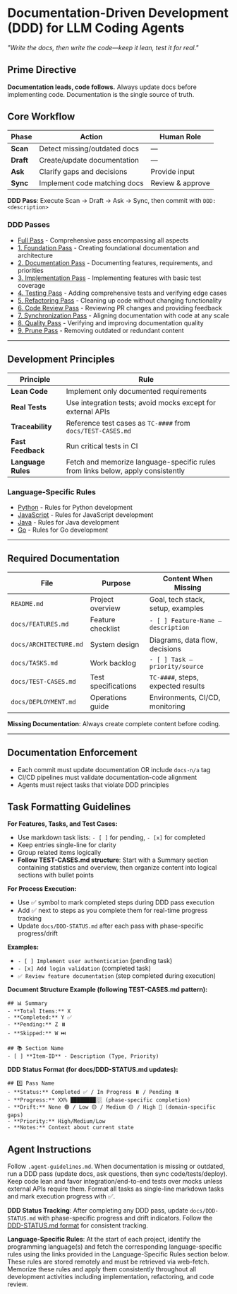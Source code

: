 # Documentation-Driven Development (DDD) for LLM Coding Agents
*"Write the docs, then write the code—keep it lean, test it for real."*

## Prime Directive
**Documentation leads, code follows.** Always update docs before implementing code. Documentation is the single source of truth.

## Core Workflow

| Phase | Action | Human Role |
|-------|--------|-----------|
| **Scan** | Detect missing/outdated docs | — |
| **Draft** | Create/update documentation | — |
| **Ask** | Clarify gaps and decisions | Provide input |
| **Sync** | Implement code matching docs | Review & approve |

**DDD Pass**: Execute Scan → Draft → Ask → Sync, then commit with `DDD: <description>`

### DDD Passes

- [Full Pass](https://raw.githubusercontent.com/ningsuhen/agent3d/main/passes/simplified/full_pass.md) - Comprehensive pass encompassing all aspects
- [1. Foundation Pass](https://raw.githubusercontent.com/ningsuhen/agent3d/main/passes/simplified/1_foundation_pass.md) - Creating foundational documentation and architecture
- [2. Documentation Pass](https://raw.githubusercontent.com/ningsuhen/agent3d/main/passes/simplified/2_documentation_pass.md) - Documenting features, requirements, and priorities
- [3. Implementation Pass](https://raw.githubusercontent.com/ningsuhen/agent3d/main/passes/simplified/3_implementation_pass.md) - Implementing features with basic test coverage
- [4. Testing Pass](https://raw.githubusercontent.com/ningsuhen/agent3d/main/passes/simplified/4_testing_pass.md) - Adding comprehensive tests and verifying edge cases
- [5. Refactoring Pass](https://raw.githubusercontent.com/ningsuhen/agent3d/main/passes/simplified/5_refactoring_pass.md) - Cleaning up code without changing functionality
- [6. Code Review Pass](https://raw.githubusercontent.com/ningsuhen/agent3d/main/passes/simplified/6_code_review_pass.md) - Reviewing PR changes and providing feedback
- [7. Synchronization Pass](https://raw.githubusercontent.com/ningsuhen/agent3d/main/passes/simplified/7_synchronization_pass.md) - Aligning documentation with code at any scale
- [8. Quality Pass](https://raw.githubusercontent.com/ningsuhen/agent3d/main/passes/simplified/8_quality_pass.md) - Verifying and improving documentation quality
- [9. Prune Pass](https://raw.githubusercontent.com/ningsuhen/agent3d/main/passes/simplified/9_prune_pass.md) - Removing outdated or redundant content

---

## Development Principles

| Principle | Rule |
|-----------|------|
| **Lean Code** | Implement only documented requirements |
| **Real Tests** | Use integration tests; avoid mocks except for external APIs |
| **Traceability** | Reference test cases as `TC-####` from `docs/TEST-CASES.md` |
| **Fast Feedback** | Run critical tests in CI |
| **Language Rules** | Fetch and memorize language-specific rules from links below, apply consistently |

### Language-Specific Rules

- [Python](https://raw.githubusercontent.com/ningsuhen/agent3d/main/rules/python.md) - Rules for Python development
- [JavaScript](https://raw.githubusercontent.com/ningsuhen/agent3d/main/rules/javascript.md) - Rules for JavaScript development
- [Java](https://raw.githubusercontent.com/ningsuhen/agent3d/main/rules/java.md) - Rules for Java development
- [Go](https://raw.githubusercontent.com/ningsuhen/agent3d/main/rules/go.md) - Rules for Go development

---

## Required Documentation

| File | Purpose | Content When Missing |
|------|---------|---------------------|
| `README.md` | Project overview | Goal, tech stack, setup, examples |
| `docs/FEATURES.md` | Feature checklist | `- [ ] Feature-Name — description` |
| `docs/ARCHITECTURE.md` | System design | Diagrams, data flow, decisions |
| `docs/TASKS.md` | Work backlog | `- [ ] Task — priority/source` |
| `docs/TEST-CASES.md` | Test specifications | `TC-####`, steps, expected results |
| `docs/DEPLOYMENT.md` | Operations guide | Environments, CI/CD, monitoring |

**Missing Documentation**: Always create complete content before coding.

---

## Documentation Enforcement
- Each commit must update documentation OR include `docs-n/a` tag
- CI/CD pipelines must validate documentation-code alignment
- Agents must reject tasks that violate DDD principles

## Task Formatting Guidelines

**For Features, Tasks, and Test Cases:**
- Use markdown task lists: `- [ ]` for pending, `- [x]` for completed
- Keep entries single-line for clarity
- Group related items logically
- **Follow TEST-CASES.md structure**: Start with a Summary section containing statistics and overview, then organize content into logical sections with bullet points

**For Process Execution:**
- Use ✅ symbol to mark completed steps during DDD pass execution
- Add ✅ next to steps as you complete them for real-time progress tracking
- Update `docs/DDD-STATUS.md` after each pass with phase-specific progress/drift

**Examples:**
- `- [ ] Implement user authentication` (pending task)
- `- [x] Add login validation` (completed task)
- `✅ Review feature documentation` (step completed during execution)

**Document Structure Example (following TEST-CASES.md pattern):**
```
## 📊 Summary
- **Total Items:** X
- **Completed:** Y ✅
- **Pending:** Z ⏸️
- **Skipped:** W ⏭️

## 📚 Section Name
- [ ] **Item-ID** - Description (Type, Priority)
```

**DDD Status Format (for docs/DDD-STATUS.md updates):**
```
## 1️⃣ Pass Name
- **Status:** Completed ✅ / In Progress ⏸️ / Pending ⏸️
- **Progress:** XX% ████████░░ (phase-specific completion)
- **Drift:** None 🟢 / Low 🟡 / Medium 🟡 / High 🔴 (domain-specific gaps)
- **Priority:** High/Medium/Low
- **Notes:** Context about current state
```

## Agent Instructions
Follow `.agent-guidelines.md`. When documentation is missing or outdated, run a DDD pass (update docs, ask questions, then sync code/tests/deploy). Keep code lean and favor integration/end-to-end tests over mocks unless external APIs require them. Format all tasks as single-line markdown tasks and mark execution progress with ✅.

**DDD Status Tracking**: After completing any DDD pass, update `docs/DDD-STATUS.md` with phase-specific progress and drift indicators. Follow the [DDD-STATUS.md format](https://raw.githubusercontent.com/ningsuhen/agent3d/main/docs/DDD-STATUS.md) for consistent tracking.

**Language-Specific Rules**: At the start of each project, identify the programming language(s) and fetch the corresponding language-specific rules using the links provided in the Language-Specific Rules section below. These rules are stored remotely and must be retrieved via web-fetch. Memorize these rules and apply them consistently throughout all development activities including implementation, refactoring, and code review.
